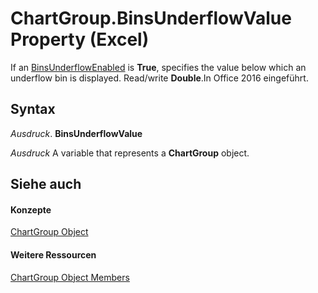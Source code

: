 
# ChartGroup.BinsUnderflowValue Property (Excel)

If an [BinsUnderflowEnabled](719d315a-c3ed-77e9-3b42-0f6300b6bf8d.md) is **True**, specifies the value below which an underflow bin is displayed. Read/write  **Double**.In Office 2016 eingeführt.


## Syntax

 _Ausdruck_. **BinsUnderflowValue**

 _Ausdruck_ A variable that represents a **ChartGroup** object.


## Siehe auch


#### Konzepte


[ChartGroup Object](7eee66c5-04a7-fd86-6e34-4c22ccaf8de0.md)
#### Weitere Ressourcen


[ChartGroup Object Members](http://msdn.microsoft.com/library/2d31f7af-d639-c8f4-0714-08fc618ec92d%28Office.15%29.aspx)